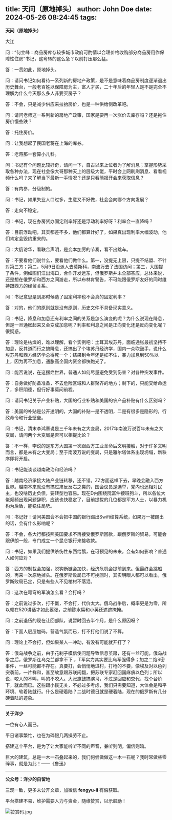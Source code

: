 title: 天问（原地掉头）
author: John Doe
date: 2024-05-26 08:24:45
tags:
---
**天问（原地掉头）**<!--more-->

大江

问：“何立峰：商品房库存较多城市政府可酌情以合理价格收购部分商品房用作保障性住房”书记，这弯转的这么急？以前打压那么猛。

答：一贯如此，原地掉头。

问：请问书记如何看待一系列新的房地产政策，是不是意味着商品房制度逐渐退出历史舞台，一般老百姓以保障房为主，富人才买，二十年后的年轻人是不是完全不理解为什么今天那么多人非要买房子？

答：不会，只是减少供应来拉抬房价，也是一种供给侧改革吧。

问：请问老师这一系列新的房地产政策，国家是要再一次涨价去库存吗？还是拖住房价慢些跌？

答：托住房价。

问：让我想起了民国老蒋在上海的库券。

答：老蒋那一套算小儿科。

问：书记有个问题比较好奇，请问一下，自古以来上位者为了解消息；掌握形势采取各种办法，现在社会像大哥那种天上的层级大佬，平时会上网刷刷消息、看看视频什么吗？来了解当下最新一手情况？还是只看简报开会来获取信息？

答：有内参，分级制的。

问：书记，如果失业人口过多，生意又不好做，社会会向哪个方向发展？

答：走向不稳定。

问：书记，现在办房贷办固定利率好还是浮动利率好呀？利率会一直降吗？

答：目前浮动吧，其实都差不多，他们都算计好了，如果真出现利率大幅波动，他们肯定会毁约重来的。

问：大俄访华，看联合声明，是变本加厉的节奏，看不出跳车。

答：不要看他们说什么，要看他们做什么。第一，没提无上限，只提不结盟、不针对第三方；第二，5月9日没派人去莫斯科，南波万去了法国访问；第三，大国提了条件，例如图们江出海口，合作开发远东，但俄罗斯并未全部答应，总体来说，还是想在俄罗斯和西方之间游走，所以布林肯警告，不可能跟俄罗斯友好的同时维持跟西方的经贸关系。

问：书记意思是到那时候选了固定利率也不会真的固定利率？

答：对的，他们的原则就是没有原则，历史文件不具备现实意义。

问：书记，降息和加息还有利率之间的关系是怎么演变的呢？为什么说现在降息，但是一旦通胀起来又会变成加息呢？利率和利息之间是正向变化还是反向变化呢？很疑惑。

答：理论是枯燥的，难以理解，看个实例吧：土耳其埃苏丹，面临通胀最初坚持不加息，反其道而行之搞降息，还搞出了个埃苏丹经济学，国内一众吹鼓手，说什么埃苏丹和西方经济学总得死一个；结果到今年还是扛不住，暴力加息到50%以上，因为再不加息，通胀高企国内资金都快跑光了。

问：能否说说，在这摆烂世界，普通人如何尽量避免受到伤害？对各种突发事件。

答：自身做好防备准备，不去危险区域和人群聚齐的地方；剩下的，只能交给命运了，多积阴德，但行好事莫问前程。

问：请问书记关于产业补贴，大国的行业补贴和美国的农产品补贴有什么区别吗？

答：美国的补贴是公开透明的，大国的补贴一是不透明，二是有很多是隐形的，行政命令和行业壁垒。

问：书记，清末李鸿章说是三千年未有之大变局，2017年南波万说百年未有之大变局，请问两个大变局是否可以相提比论？

答：不一样，李说的是东方大国第一次跟西方工业革命后文明接触，对于许多文明而言，都是未有之大变局；至于南波万说的变局，只是雅尔塔体系出现坍塌，新秩序即将开启。

问：书记能谈谈越南政治和经济吗？

答：越南经济承接大陆产业链转移，还不错。ZZ方面这样下去，早晚会融入西方世界。越南本来就没有搞过肃反反右之类的，国会议员是选举，党内也还相对民主，也没啥历史负债，要转型也容易。现在D内围绕阮富仲接班狗斗，所以各位大佬频频出现问题辞职，应该也快稳定了，目前提拔的几位都是军方人士，以暴力机构为后盾，能稳住局势。

问：书记好！请问美国会不会把中国的银行踢出Swift结算系统，如果万一被踢出的话，会有什么影响呢？

答：不会，各大行都按照美国要求不再接受俄罗斯回款，跟俄罗斯的贸易，可能会跟伊朗一般，专门成立一个昆仑银行来接收款。

问：书记，如果我们提供杀伤性东西给鹅，在可预见的未来，会有如何影响？普通人如何应对？

答：西方的制裁会加强，脱钩断链会加快，经济危机会提前到来。但最终会跳船的，再来一次原地掉头。在俄罗斯败局已不可挽回时，其实明眼人都可以看出，俄罗斯败局已定，只是有些人不见棺材不落泪。

问：这次在弯弯的军演怎么看？会打吗？

答：之前说过多次，打不羸，不会打，代价太大。俄乌战争后，概率更是为零，所以赖在520讲话才如此嚣张，之前陈水扁和小英还遮遮掩掩。

问：之前退伍的现在让回部队，说暂时回去半个月，是什么原因呀？

答：下面人层层加码，营造气氛而已，打不打他们说了不算。

问：理论上不会打，但如果某人一冲动，有没有可能就开打了？

答：俄乌战争之前，由于花剌子模信使问题导致信息茧房，还有一丝可能，俄乌战争之后，俄罗斯连乌克兰都拿不下 ，T军实力其实要比乌军强得多；加之二炮S密事件，一丝可能都不存在。真要打，会悄悄地进村，打枪的不要，像埃及对以色列突袭前，一片祥和，甚至故意跟苏联闹翻，把苏联专家赶回国麻痹以色列；所以说，咬人的不叫，叫的不咬人。大张旗鼓搞演习，不过是回应和交代，找个台阶下，就此而已。这些跟小民无关，不必过多考虑，我们只需要知道，大体会是和平环境、软着陆就行。什么是硬着陆？二战时德日就是硬着陆，现在的俄罗斯有几分硬着陆的迹象。
- - -
**关于洋少**

一位有心人而已。

平日诸事繁忙，也在为碎银几两操劳不止。

搭建这个平台，是为了让大家能听听不同的声音，兼听则明，偏信则暗。

巨大的建筑，总是一木一石叠起来的，我们何尝做做这一木一石呢？我时常做些零碎事，就是为此！——《鲁迅》

---

**公众号：洋少的自留地** 

三观一致，更多未公开文章，加微信 **fengyu-ii** 有偿获取。

平台搭建不易，维护需要人力与资金，随缘赞赏，以示鼓励！

![赞赏码.jpg](/images/shang.jpg)